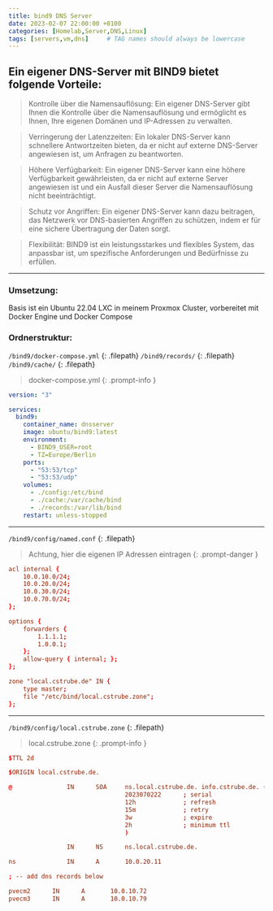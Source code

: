```yaml
---
title: bind9 DNS Server
date: 2023-02-07 22:00:00 +0100
categories: [Homelab,Server,DNS,Linux]
tags: [servers,vm,dns]     # TAG names should always be lowercase
---
```

## Ein eigener DNS-Server mit BIND9 bietet folgende Vorteile:

>    Kontrolle über die Namensauflösung: Ein eigener DNS-Server gibt Ihnen die Kontrolle über die Namensauflösung und ermöglicht es Ihnen, Ihre eigenen Domänen und IP-Adressen zu verwalten.

>    Verringerung der Latenzzeiten: Ein lokaler DNS-Server kann schnellere Antwortzeiten bieten, da er nicht auf externe DNS-Server angewiesen ist, um Anfragen zu beantworten.

>    Höhere Verfügbarkeit: Ein eigener DNS-Server kann eine höhere Verfügbarkeit gewährleisten, da er nicht auf externe Server angewiesen ist und ein Ausfall dieser Server die Namensauflösung nicht beeinträchtigt.

>    Schutz vor Angriffen: Ein eigener DNS-Server kann dazu beitragen, das Netzwerk vor DNS-basierten Angriffen zu schützen, indem er für eine sichere Übertragung der Daten sorgt.

>    Flexibilität: BIND9 ist ein leistungsstarkes und flexibles System, das anpassbar ist, um spezifische Anforderungen und Bedürfnisse zu erfüllen.

---
### Umsetzung:

Basis ist ein Ubuntu 22.04 LXC in meinem Proxmox Cluster, vorbereitet mit Docker Engine und Docker Compose

### Ordnerstruktur:

`/bind9/docker-compose.yml`
{: .filepath}
`/bind9/records/`
{: .filepath}
`/bind9/cache/`
{: .filepath}

> docker-compose.yml
{: .prompt-info }


```yaml
version: "3"

services:
  bind9:
    container_name: dnsserver
    image: ubuntu/bind9:latest
    environment:
      - BIND9_USER=root
      - TZ=Europe/Berlin
    ports:
      - "53:53/tcp"
      - "53:53/udp"
    volumes:
      - ./config:/etc/bind
      - ./cache:/var/cache/bind
      - ./records:/var/lib/bind
    restart: unless-stopped
```

---
`/bind9/config/named.conf`
{: .filepath}
> Achtung, hier die eigenen IP Adressen eintragen
{: .prompt-danger }
```conf
acl internal {
    10.0.10.0/24;
    10.0.20.0/24;
    10.0.30.0/24;
    10.0.70.0/24;
};

options {
    forwarders {
        1.1.1.1;
        1.0.0.1;
    };
    allow-query { internal; };
};

zone "local.cstrube.de" IN {
    type master;
    file "/etc/bind/local.cstrube.zone";
};
```

---
`/bind9/config/local.cstrube.zone`
{: .filepath}
> local.cstrube.zone
{: .prompt-info }
```conf
$TTL 2d

$ORIGIN local.cstrube.de.

@               IN      SOA     ns.local.cstrube.de. info.cstrube.de. (
                                2023070222      ; serial
                                12h             ; refresh
                                15m             ; retry
                                3w              ; expire
                                2h              ; minimum ttl
                                )

                IN      NS      ns.local.cstrube.de.

ns              IN      A       10.0.20.11

; -- add dns records below

pvecm2      IN      A       10.0.10.72
pvecm3      IN      A       10.0.10.79
```